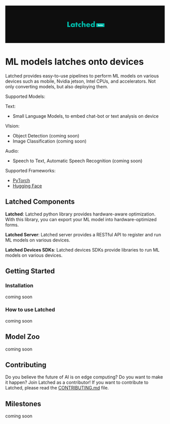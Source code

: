 
![latched banner](Images/Latched.png)

# ML models latches onto devices

Latched provides easy-to-use pipelines to perform ML models on various devices such as mobile, Nvidia jetson, Intel CPUs,  and accelerators. Not only converting models, but also deploying them.

Supported Models:

Text:

- Small Language Models, to embed chat-bot or text analysis on device

VIsion:

- Object Detection (coming soon)
- Image Classification (coming soon)

Audio:

- Speech to Text, Automatic Speech Recognition (coming soon)

Supported Frameworks:

- [PyTorch](https://pytorch.org/)
- [Hugging Face](https://huggingface.co/)

## Latched Components

**Latched**: Latched python library provides hardware-aware optimization. With this library, you can export your ML model into hardware-optimized forms.

**Latched Server**: Latched server provides a RESTful API to register and run ML models on various devices.

**Latched Devices SDKs**: Latched devices SDKs provide libraries to run ML models on various devices.

## Getting Started

### Installation

coming soon

### How to use Latched

coming soon

## Model Zoo

coming soon

## Contributing

Do you believe the future of AI is on edge computing? Do you want to make it happen?
Join Latched as a contributor!
If you want to contribute to Latched, please read the [CONTRIBUTING.md](CONTRIBUTING.md) file.

## Milestones

coming soon
